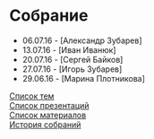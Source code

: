 # Собрание
- 06.07.16 - [Александр Зубарев]
- 13.07.16 - [Иван Иванюк]
- 20.07.16 - [Сергей Байков]
- 27.07.16 - [Игорь Зубарев]
- 29.06.16 - [Марина Плотникова]

[Список тем](topics.md)  
[Список презентаций](presentation.md)  
[Список материалов](material/README.md)  
[История собраний](history.md)  
